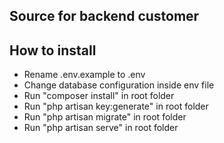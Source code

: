 ## Source for backend customer

## How to install
- Rename .env.example to .env
- Change database configuration inside env file
- Run "composer install" in root folder 
- Run "php artisan key:generate" in root folder 
- Run "php artisan migrate" in root folder 
- Run "php artisan serve" in root folder 
